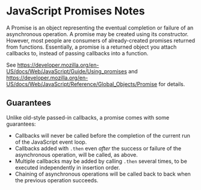 # JavaScript Promises Notes

A Promise is an object representing the eventual completion or failure of an
asynchronous operation.  A promise may be created using its constructor.
However, most people are consumers of already-created promises returned from
functions.  Essentially, a promise is a returned object you attach callbacks
to, instead of passing callbacks into a function.

See https://developer.mozilla.org/en-US/docs/Web/JavaScript/Guide/Using_promises
and https://developer.mozilla.org/en-US/docs/Web/JavaScript/Reference/Global_Objects/Promise
for details.


## Guarantees

Unlike old-style passed-in callbacks, a promise comes with some guarantees:

* Callbacks will never be called before the completion of the current run of the
  JavaScript event loop.
* Callbacks added with `.then` even _after_ the success or failure of the
  asynchronous operation, will be called, as above.
* Multiple callbacks may be added by calling `.then` several times, to be
  executed independently in insertion order.
* Chaining of asynchronous operations will be called back to back when the
  previous operation succeeds.
